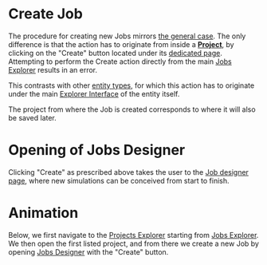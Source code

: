 # Create Job

The procedure for creating new Jobs mirrors [the general case](/entities-general/actions/create.md). The only difference is that the action has to originate from inside a [**Project**](../projects.md), by clicking on the "Create" button <i class="zmdi zmdi-plus-circle-o zmdi-hc-border"></i> located under its [dedicated page](../ui/projects-page.md). Attempting to perform the Create action directly from the main [Jobs Explorer](../ui/explorer.md) results in an error. 
 
This contrasts with other [entity types](/entities-general/overview.md), for which this action has to originate under the main [Explorer Interface](/entities-general/ui/explorer.md) of the entity itself. 

The project from where the Job is created corresponds to where it will also be saved later.

# Opening of Jobs Designer

Clicking "Create" as prescribed above takes the user to the [Job designer page](/jobs-designer/overview.md), where new simulations can be conceived from start to finish. 

# Animation

Below, we first navigate to the [Projects Explorer](../ui/projects-explorer.md) starting from [Jobs Explorer](../ui/explorer.md). We then open the first listed project, and from there we create a new Job by opening [Jobs Designer](/jobs-designer/overview.md) with the "Create" button.

<img data-gifffer="/images/create-job.gif">
